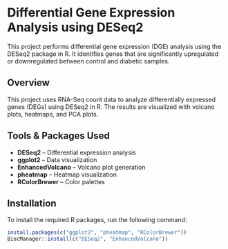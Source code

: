 # Differential Gene Expression Analysis using DESeq2
This project performs differential gene expression (DGE) analysis using the DESeq2 package in R. It identifies genes that are significantly upregulated or downregulated between control and diabetic samples.
## Overview
This project uses RNA-Seq count data to analyze differentially expressed genes (DEGs) using DESeq2 in R. The results are visualized with volcano plots, heatmaps, and PCA plots.
## Tools & Packages Used
- **DESeq2** – Differential expression analysis
- **ggplot2** – Data visualization
- **EnhancedVolcano** – Volcano plot generation
- **pheatmap** – Heatmap visualization
- **RColorBrewer** – Color palettes
## Installation
To install the required R packages, run the following command:

```r
install.packages(c("ggplot2", "pheatmap", "RColorBrewer"))
BiocManager::install(c("DESeq2", "EnhancedVolcano"))


